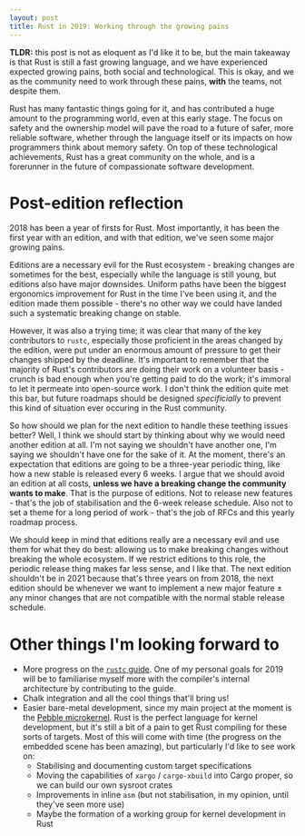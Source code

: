 ```yaml
---
layout: post
title: Rust in 2019: Working through the growing pains
---
```


**TLDR:** this post is not as eloquent as I'd like it to be, but the main takeaway
is that Rust is still a fast growing language, and we have experienced expected growing pains,
both social and technological. This is okay, and we as the community need to
work through these pains, **with** the teams, not despite them.

Rust has many fantastic things going for it, and has contributed a huge amount
to the programming world, even at this early stage. The focus on safety and the
ownership model will pave the road to a future of safer, more reliable
software, whether through the language itself or its impacts on how programmers
think about memory safety. On top of these technological achievements, Rust has
a great community on the whole, and is a forerunner in the future of
compassionate software development.

# Post-edition reflection
2018 has been a year of firsts for Rust. Most importantly, it has been the
first year with an edition, and with that edition, we've seen some major
growing pains.

Editions are a necessary evil for the Rust ecosystem - breaking changes are
sometimes for the best, especially while the language is still young, but
editions also have major downsides. Uniform paths have been the biggest
ergonomics improvement for Rust in the time I've been using it, and the edition
made them possible - there's no other way we could have landed such a
systematic breaking change on stable.

However, it was also a trying time; it was clear that many of the key
contributors to `rustc`, especially those proficient in the areas changed by
the edition, were put under an enormous amount of pressure to get their changes
shipped by the deadline. It's important to remember that the majority of Rust's
contributors are doing their work on a volunteer basis - crunch is bad enough
when you're getting paid to do the work; it's immoral to let it permeate into
open-source work. I don't think the edition quite met this bar, but future
roadmaps should be designed *specificially* to prevent this kind of situation
ever occuring in the Rust community.

So how should we plan for the next edition to handle these teething issues
better? Well, I think we should start by thinking about why we would need
another edition at all. I'm not saying we shouldn't have another one, I'm
saying we shouldn't have one for the sake of it. At the moment, there's an
expectation that editions are going to be a three-year periodic thing, like
how a new stable is released every 6 weeks. I argue that we should avoid an edition
at all costs, **unless we have a breaking change the community wants to make**.
That is the purpose of editions. Not to release new features - that's the job of
stabilisation and the 6-week release schedule. Also not to set a theme for a long period
of work - that's the job of RFCs and this yearly roadmap process.

We should keep in mind that editions really are a necessary evil and use them for what
they do best: allowing us to make breaking changes without breaking the whole ecosystem.
If we restrict editions to this role, the periodic release thing makes far less sense, and
I like that. The next edition shouldn't be in 2021 because that's three years on from 2018,
the next edition should be whenever we want to implement a new major feature ± any minor changes
that are not compatible with the normal stable release schedule.

# Other things I'm looking forward to
* More progress on the [`rustc` guide](https://rust-lang.github.io/rustc-guide/). One of my personal
goals for 2019 will be to familiarise myself more with the compiler's internal architecture by contributing to the guide.
* Chalk integration and all the cool things that'll bring us!
* Easier bare-metal development, since my main project at the moment is the [Pebble microkernel](https://github.com/pebble-os/pebble).
Rust is the perfect language for kernel development, but it's still a bit of a pain to get Rust
compiling for these sorts of targets. Most of this will come with time (the progress on the embedded scene has been amazing), but particularly I'd like to see work on:
    * Stabilising and documenting custom target specifications
    * Moving the capabilities of `xargo` / `cargo-xbuild` into Cargo proper, so we can build our own sysroot crates
    * Improvements in inline `asm` (but not stabilisation, in my opinion, until they've seen more use)
    * Maybe the formation of a working group for kernel development in Rust
